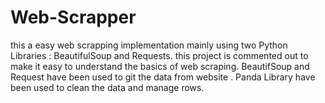 # Web-Scrapper
this a easy web scrapping implementation mainly using two Python Libraries : BeautifulSoup and Requests.
this project is commented out to make it easy to understand the basics of web scraping.
BeautifSoup and Request have been used to git the data from website .
Panda Library have been used to clean the data and manage rows.